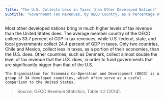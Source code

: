 ```yaml
---
Title: "The U.S. Collects Less in Taxes than Other Developed Nations"
Subtitle: "Government Tax Revenues, by OECD Country, as a Percentage of Gross Domestic Product (2012)"
---
```

Most other developed nations bring in much higher levels of tax revenue than the United States does. The average member country of the OECD collects 33.7 percent of GDP in tax revenues, while U.S. federal, state, and local governments collect 24.4 percent of GDP in taxes. Only two countries, Chile and Mexico, collect less in taxes, as a portion of their economies, than the U.S. does. Other countries, such as Denmark, collect almost double the level of tax revenue that the U.S. does, in order to fund governments that are significantly bigger than that of the U.S.

```
The Organisation for Economic Co-Operation and Development (OECD) is a group of 34 developed countries, which often serve as a useful comparison to the United States.
```
>Source: OECD Revenue Statistics, Table II.2 (2014).
